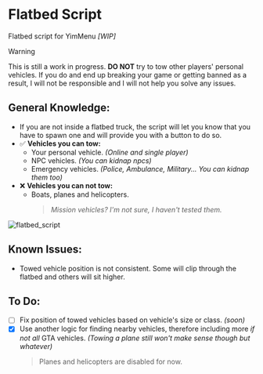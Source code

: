 # Flatbed Script
Flatbed script for YimMenu _[WIP]_

> [!WARNING]
> This is still a work in progress. **DO NOT** try to tow other players' personal vehicles. If you do and end up breaking your game or getting banned as a result, I will not be responsible and I will not help you solve any issues.

## General Knowledge:
- If you are not inside a flatbed truck, the script will let you know that you have to spawn one and will provide you with a button to do so.
- ✅ **Vehicles you can tow:**
  - Your personal vehicle. *(Online and single player)*
  - NPC vehicles. *(You can kidnap npcs)*
  - Emergency vehicles. *(Police, Ambulance, Military... You can kidnap them too)*
- ❌ **Vehicles you can not tow:**
  - Boats, planes and helicopters.
    > _Mission vehicles? I'm not sure, I haven't tested them._

![flatbed_script](https://github.com/xesdoog/Flatbed-Script/assets/66764345/057769e4-70f0-4ace-8f57-b48be082d1ab)

## Known Issues:
- Towed vehicle position is not consistent. Some will clip through the flatbed and others will sit higher.

## To Do:
- [ ] Fix position of towed vehicles based on vehicle's size or class. *(soon)*
- [x] Use another logic for finding nearby vehicles, therefore including more *if not all* GTA vehicles. *(Towing a plane still won't make sense though but whatever)*
  > Planes and helicopters are disabled for now.
